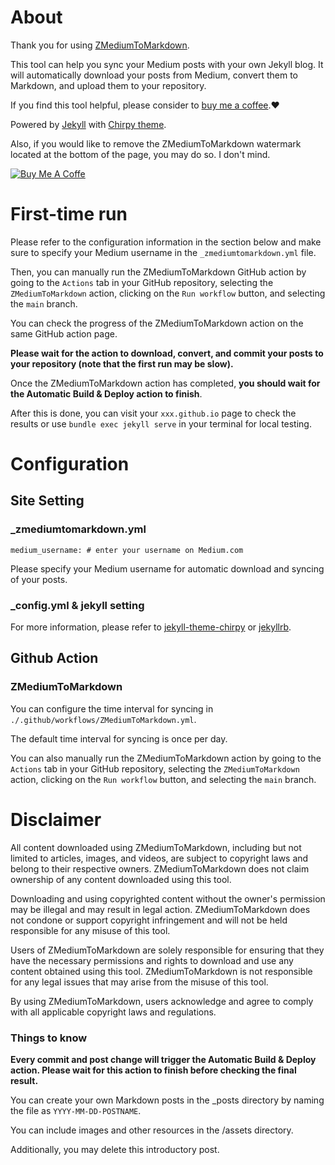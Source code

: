 # About

Thank you for using [ZMediumToMarkdown](https://github.com/ZhgChgLi/ZMediumToMarkdown).

This tool can help you sync your Medium posts with your own Jekyll blog. It will automatically download your posts from Medium, convert them to Markdown, and upload them to your repository. 

If you find this tool helpful, please consider to [buy me a coffee](https://www.buymeacoffee.com/zhgchgli).❤️

Powered by [Jekyll](https://jekyllrb.com/) with [Chirpy theme](https://github.com/cotes2020/jekyll-theme-chirpy).

Also, if you would like to remove the ZMediumToMarkdown watermark located at the bottom of the page, you may do so. I don't mind.

[![Buy Me A Coffe](https://img.buymeacoffee.com/button-api/?text=Buy%20me%20a%20beer!&emoji=%F0%9F%8D%BA&slug=zhgchgli&button_colour=FFDD00&font_colour=000000&font_family=Bree&outline_colour=000000&coffee_colour=ffffff)](https://www.buymeacoffee.com/zhgchgli)

# First-time run
Please refer to the configuration information in the section below and make sure to specify your Medium username in the `_zmediumtomarkdown.yml` file.

Then, you can manually run the ZMediumToMarkdown GitHub action by going to the `Actions` tab in your GitHub repository, selecting the `ZMediumToMarkdown` action, clicking on the `Run workflow` button, and selecting the `main` branch.

You can check the progress of the ZMediumToMarkdown action on the same GitHub action page.

**Please wait for the action to download, convert, and commit your posts to your repository (note that the first run may be slow).**

Once the ZMediumToMarkdown action has completed, **you should wait for the Automatic Build & Deploy action to finish**.

After this is done, you can visit your `xxx.github.io` page to check the results or use `bundle exec jekyll serve` in your terminal for local testing.

# Configuration

## Site Setting
### _zmediumtomarkdown.yml
```
medium_username: # enter your username on Medium.com
```

Please specify your Medium username for automatic download and syncing of your posts.

### _config.yml & jekyll setting

For more information, please refer to [jekyll-theme-chirpy](https://github.com/cotes2020/jekyll-theme-chirpy/) or [jekyllrb](https://jekyllrb.com).

## Github Action
### ZMediumToMarkdown

You can configure the time interval for syncing in `./.github/workflows/ZMediumToMarkdown.yml`.

The default time interval for syncing is once per day.

You can also manually run the ZMediumToMarkdown action by going to the `Actions` tab in your GitHub repository, selecting the `ZMediumToMarkdown` action, clicking on the `Run workflow` button, and selecting the `main` branch.

# Disclaimer

All content downloaded using ZMediumToMarkdown, including but not limited to articles, images, and videos, are subject to copyright laws and belong to their respective owners. ZMediumToMarkdown does not claim ownership of any content downloaded using this tool.

Downloading and using copyrighted content without the owner's permission may be illegal and may result in legal action. ZMediumToMarkdown does not condone or support copyright infringement and will not be held responsible for any misuse of this tool.

Users of ZMediumToMarkdown are solely responsible for ensuring that they have the necessary permissions and rights to download and use any content obtained using this tool. ZMediumToMarkdown is not responsible for any legal issues that may arise from the misuse of this tool.

By using ZMediumToMarkdown, users acknowledge and agree to comply with all applicable copyright laws and regulations.

### Things to know

**Every commit and post change will trigger the Automatic Build & Deploy action. Please wait for this action to finish before checking the final result.**

You can create your own Markdown posts in the _posts directory by naming the file as `YYYY-MM-DD-POSTNAME`.

You can include images and other resources in the /assets directory.

Additionally, you may delete this introductory post.
